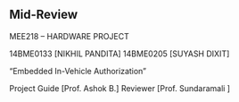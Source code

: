 ## Mid-Review

MEE218 – HARDWARE PROJECT

14BME0133 [NIKHIL PANDITA]
14BME0205 [SUYASH DIXIT]

“Embedded In-Vehicle Authorization”

Project Guide [Prof. Ashok B.]
Reviewer [Prof. Sundaramali ]
